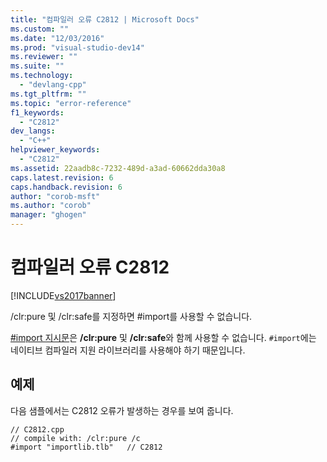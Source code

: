 ```yaml
---
title: "컴파일러 오류 C2812 | Microsoft Docs"
ms.custom: ""
ms.date: "12/03/2016"
ms.prod: "visual-studio-dev14"
ms.reviewer: ""
ms.suite: ""
ms.technology: 
  - "devlang-cpp"
ms.tgt_pltfrm: ""
ms.topic: "error-reference"
f1_keywords: 
  - "C2812"
dev_langs: 
  - "C++"
helpviewer_keywords: 
  - "C2812"
ms.assetid: 22aadb8c-7232-489d-a3ad-60662dda30a8
caps.latest.revision: 6
caps.handback.revision: 6
author: "corob-msft"
ms.author: "corob"
manager: "ghogen"
---
```

# 컴파일러 오류 C2812
[!INCLUDE[vs2017banner](../../assembler/inline/includes/vs2017banner.md)]

\/clr:pure 및 \/clr:safe를 지정하면 \#import를 사용할 수 없습니다.  
  
 [\#import 지시문](../../preprocessor/hash-import-directive-cpp.md)은 **\/clr:pure** 및 **\/clr:safe**와 함께 사용할 수 없습니다. `#import`에는 네이티브 컴파일러 지원 라이브러리를 사용해야 하기 때문입니다.  
  
## 예제  
 다음 샘플에서는 C2812 오류가 발생하는 경우를 보여 줍니다.  
  
```  
// C2812.cpp  
// compile with: /clr:pure /c  
#import "importlib.tlb"   // C2812  
```